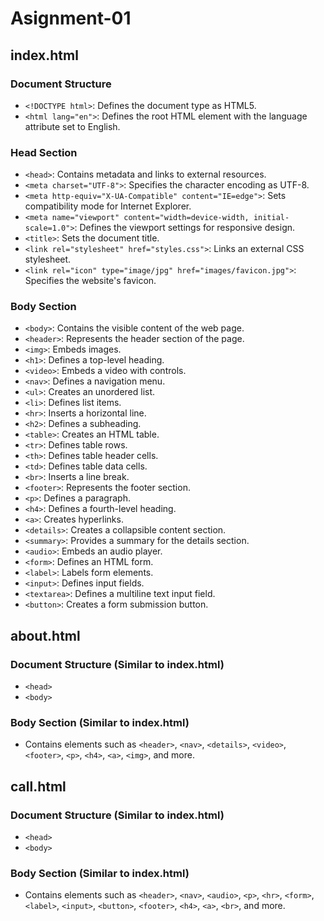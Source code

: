 # Asignment-01


## index.html

### Document Structure
- `<!DOCTYPE html>`: Defines the document type as HTML5.
- `<html lang="en">`: Defines the root HTML element with the language attribute set to English.

### Head Section
- `<head>`: Contains metadata and links to external resources.
- `<meta charset="UTF-8">`: Specifies the character encoding as UTF-8.
- `<meta http-equiv="X-UA-Compatible" content="IE=edge">`: Sets compatibility mode for Internet Explorer.
- `<meta name="viewport" content="width=device-width, initial-scale=1.0">`: Defines the viewport settings for responsive design.
- `<title>`: Sets the document title.
- `<link rel="stylesheet" href="styles.css">`: Links an external CSS stylesheet.
- `<link rel="icon" type="image/jpg" href="images/favicon.jpg">`: Specifies the website's favicon.

### Body Section
- `<body>`: Contains the visible content of the web page.
- `<header>`: Represents the header section of the page.
- `<img>`: Embeds images.
- `<h1>`: Defines a top-level heading.
- `<video>`: Embeds a video with controls.
- `<nav>`: Defines a navigation menu.
- `<ul>`: Creates an unordered list.
- `<li>`: Defines list items.
- `<hr>`: Inserts a horizontal line.
- `<h2>`: Defines a subheading.
- `<table>`: Creates an HTML table.
- `<tr>`: Defines table rows.
- `<th>`: Defines table header cells.
- `<td>`: Defines table data cells.
- `<br>`: Inserts a line break.
- `<footer>`: Represents the footer section.
- `<p>`: Defines a paragraph.
- `<h4>`: Defines a fourth-level heading.
- `<a>`: Creates hyperlinks.
- `<details>`: Creates a collapsible content section.
- `<summary>`: Provides a summary for the details section.
- `<audio>`: Embeds an audio player.
- `<form>`: Defines an HTML form.
- `<label>`: Labels form elements.
- `<input>`: Defines input fields.
- `<textarea>`: Defines a multiline text input field.
- `<button>`: Creates a form submission button.

## about.html

### Document Structure (Similar to index.html)
- `<head>`
- `<body>`

### Body Section (Similar to index.html)
- Contains elements such as `<header>`, `<nav>`, `<details>`, `<video>`, `<footer>`, `<p>`, `<h4>`, `<a>`, `<img>`, and more.

## call.html

### Document Structure (Similar to index.html)
- `<head>`
- `<body>`

### Body Section (Similar to index.html)
- Contains elements such as `<header>`, `<nav>`, `<audio>`, `<p>`, `<hr>`, `<form>`, `<label>`, `<input>`, `<button>`, `<footer>`, `<h4>`, `<a>`, `<br>`, and more.

